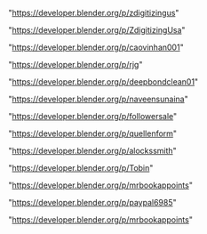 "https://developer.blender.org/p/zdigitizingus"

"https://developer.blender.org/p/ZdigitizingUsa"

"https://developer.blender.org/p/caovinhan001"

"https://developer.blender.org/p/rjg"

"https://developer.blender.org/p/deepbondclean01"

"https://developer.blender.org/p/naveensunaina"

"https://developer.blender.org/p/followersale"

"https://developer.blender.org/p/quellenform"

"https://developer.blender.org/p/alockssmith"

"https://developer.blender.org/p/Tobin"

"https://developer.blender.org/p/mrbookappoints"

"https://developer.blender.org/p/paypal6985"

 
"https://developer.blender.org/p/mrbookappoints"


 
